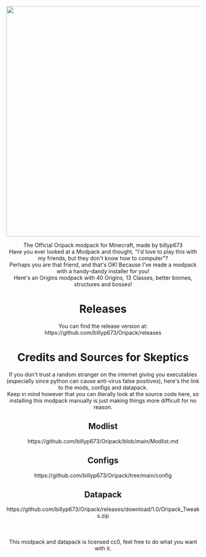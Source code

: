 <div align="center">
<p>
  <img width="600" height=auto src="https://cdn.discordapp.com/attachments/678209937192779797/861753508004757534/sdfsdfdfsdsddfsdfdsdfsdfsdfffdsdfsfdfdsfddfssfdffds.png">
</p>
The Official Oripack modpack for Minecraft, made by billyp673<br />
Have you ever looked at a Modpack and thought, "I'd love to play this with my friends, but they don't know how to computer"?<br />
Perhaps you are that friend, and that's OK! Because I've made a modpack with a handy-dandy installer for you!<br />
Here's an Origins modpack with 40 Origins, 13 Classes, better biomes, structures and bosses!
<br />
  <h1>Releases</h1>
You can find the release version at:
https://github.com/billyp673/Oripack/releases
  <h1>Credits and Sources for Skeptics</h1>
If you don't trust a random stranger on the internet giving you executables (especially since python can cause anti-virus false positives), here's the link to the mods, configs and datapack.<br />
Keep in mind however that you can literally look at the source code here, so installing this modpack manually is just making things more difficult for no reason.
  <h2>Modlist</h2>
https://github.com/billyp673/Oripack/blob/main/Modlist.md
  <h2>Configs</h2>
https://github.com/billyp673/Oripack/tree/main/config
  <h2>Datapack</h2>
https://github.com/billyp673/Oripack/releases/download/1.0/Oripack_Tweaks.zip<br /><br /><br /><br />
  This modpack and datapack is licensed cc0, feel free to do what you want with it.
</div>

